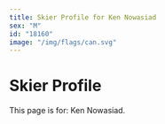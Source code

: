 ```yaml
---
title: Skier Profile for Ken Nowasiad
sex: "M"
id: "18160"
image: "/img/flags/can.svg" 
---
```


# Skier Profile

This page is for: Ken Nowasiad.
    